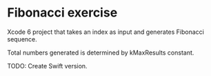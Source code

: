 # Fibonacci exercise

Xcode 6 project that takes an index as input and generates Fibonacci sequence.

Total numbers generated is determined by kMaxResults constant.

TODO: Create Swift version.

